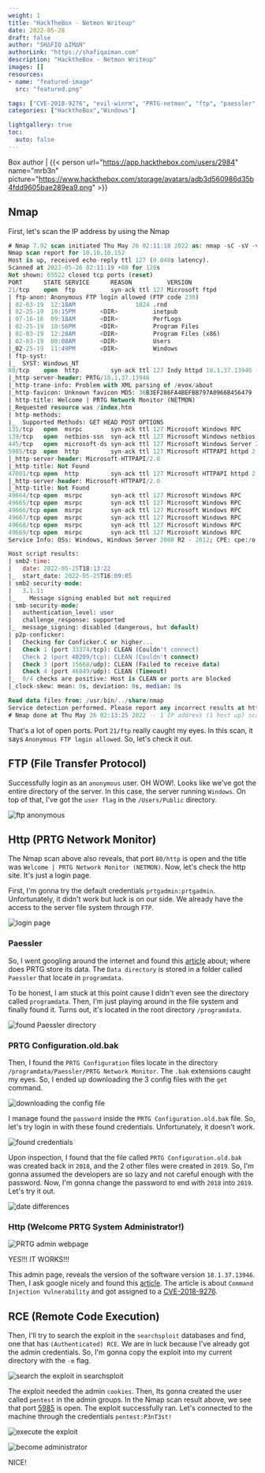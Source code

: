 ```yaml
---
weight: 1
title: "HackTheBox - Netmon Writeup"
date: 2022-05-28
draft: false
author: "SH∆FIQ ∆IM∆N"
authorLink: "https://shafiqaiman.com"
description: "HacktheBox - Netmon Writeup"
images: []
resources:
- name: "featured-image"
  src: "featured.png"

tags: ["CVE-2018-9276", "evil-winrm", "PRTG-netmon", "ftp", "paessler", "rce", "PRTG-netmon-default-creds"]
categories: ["HacktheBox","Windows"]

lightgallery: true
toc:
  auto: false
---
```


Box author | {{< person url="https://app.hackthebox.com/users/2984" name="mrb3n" picture="https://www.hackthebox.com/storage/avatars/adb3d560986d35b4fdd9605bae289ea9.png" >}}

<!--more-->

## Nmap
First, let's scan the IP address by using the Nmap

```sql
# Nmap 7.92 scan initiated Thu May 26 02:11:18 2022 as: nmap -sC -sV -vv -T4 -p- -oN nmap/netmon_all 10.10.10.152
Nmap scan report for 10.10.10.152
Host is up, received echo-reply ttl 127 (0.048s latency).
Scanned at 2022-05-26 02:11:19 +08 for 126s
Not shown: 65522 closed tcp ports (reset)
PORT      STATE SERVICE      REASON          VERSION
21/tcp    open  ftp          syn-ack ttl 127 Microsoft ftpd
| ftp-anon: Anonymous FTP login allowed (FTP code 230)
| 02-03-19  12:18AM                 1024 .rnd
| 02-25-19  10:15PM       <DIR>          inetpub
| 07-16-16  09:18AM       <DIR>          PerfLogs
| 02-25-19  10:56PM       <DIR>          Program Files
| 02-03-19  12:28AM       <DIR>          Program Files (x86)
| 02-03-19  08:08AM       <DIR>          Users
|_02-25-19  11:49PM       <DIR>          Windows
| ftp-syst: 
|_  SYST: Windows_NT
80/tcp    open  http         syn-ack ttl 127 Indy httpd 18.1.37.13946 (Paessler PRTG bandwidth monitor)
|_http-server-header: PRTG/18.1.37.13946
|_http-trane-info: Problem with XML parsing of /evox/about
|_http-favicon: Unknown favicon MD5: 36B3EF286FA4BEFBB797A0966B456479
| http-title: Welcome | PRTG Network Monitor (NETMON)
|_Requested resource was /index.htm
| http-methods: 
|_  Supported Methods: GET HEAD POST OPTIONS
135/tcp   open  msrpc        syn-ack ttl 127 Microsoft Windows RPC
139/tcp   open  netbios-ssn  syn-ack ttl 127 Microsoft Windows netbios-ssn
445/tcp   open  microsoft-ds syn-ack ttl 127 Microsoft Windows Server 2008 R2 - 2012 microsoft-ds
5985/tcp  open  http         syn-ack ttl 127 Microsoft HTTPAPI httpd 2.0 (SSDP/UPnP)
|_http-server-header: Microsoft-HTTPAPI/2.0
|_http-title: Not Found
47001/tcp open  http         syn-ack ttl 127 Microsoft HTTPAPI httpd 2.0 (SSDP/UPnP)
|_http-server-header: Microsoft-HTTPAPI/2.0
|_http-title: Not Found
49664/tcp open  msrpc        syn-ack ttl 127 Microsoft Windows RPC
49665/tcp open  msrpc        syn-ack ttl 127 Microsoft Windows RPC
49666/tcp open  msrpc        syn-ack ttl 127 Microsoft Windows RPC
49667/tcp open  msrpc        syn-ack ttl 127 Microsoft Windows RPC
49668/tcp open  msrpc        syn-ack ttl 127 Microsoft Windows RPC
49669/tcp open  msrpc        syn-ack ttl 127 Microsoft Windows RPC
Service Info: OSs: Windows, Windows Server 2008 R2 - 2012; CPE: cpe:/o:microsoft:windows

Host script results:
| smb2-time: 
|   date: 2022-05-25T18:13:22
|_  start_date: 2022-05-25T16:09:05
| smb2-security-mode: 
|   3.1.1: 
|_    Message signing enabled but not required
| smb-security-mode: 
|   authentication_level: user
|   challenge_response: supported
|_  message_signing: disabled (dangerous, but default)
| p2p-conficker: 
|   Checking for Conficker.C or higher...
|   Check 1 (port 33374/tcp): CLEAN (Couldn't connect)
|   Check 2 (port 40209/tcp): CLEAN (Couldn't connect)
|   Check 3 (port 15668/udp): CLEAN (Failed to receive data)
|   Check 4 (port 46849/udp): CLEAN (Timeout)
|_  0/4 checks are positive: Host is CLEAN or ports are blocked
|_clock-skew: mean: 0s, deviation: 0s, median: 0s

Read data files from: /usr/bin/../share/nmap
Service detection performed. Please report any incorrect results at https://nmap.org/submit/ .
# Nmap done at Thu May 26 02:13:25 2022 -- 1 IP address (1 host up) scanned in 127.45 seconds
```

That's a lot of open ports. Port `21/ftp` really caught my eyes. In this scan, it says `Anonymous FTP login allowed`. So, let's check it out.

## FTP (File Transfer Protocol)

Successfully login as an `anonymous` user. OH WOW!. Looks like we've got the entire directory of the server. In this case, the server running `Windows`. On top of that, I've got the `user flag` in the `/Users/Public` directory.

![ftp anonymous](ftp-anonymous-login.png "ftp anonymous")

## Http (PRTG Network Monitor)
The Nmap scan above also reveals, that port `80/http` is open and the title was `Welcome | PRTG Network Monitor (NETMON)`. Now, let's check the http site. It's just a login page. 

First, I'm gonna try the default credentials `prtgadmin:prtgadmin`.  Unfortunately, it didn't work but luck is on our side. We already have the access to the server file system through `FTP`.

![login page](PRTG-main-login-page.png "login page")

### Paessler
So, I went googling around the internet and found this [article](https://kb.paessler.com/en/topic/463-how-and-where-does-prtg-store-its-data) about; where does PRTG store its data. The `Data directory` is stored in a folder called `Paessler` that locate in `programdata`. 

To be honest, I am stuck at this point cause I didn't even see the directory called `programdata`. Then, I'm just playing around in the file system and finally found it. Turns out, it's located in the root directory `/programdata`.

![found Paessler directory](cd-into-programdata.png "found Paessler directory")

### PRTG Configuration.old.bak

Then, I found the `PRTG Configuration` files locate in the directory `/programdata/Paessler/PRTG Network Monitor`. The `.bak` extensions caught my eyes. So, I ended up downloading the 3 config files with the `get` command.

![downloading the config file](downloading-the-config-file.png "downloading the config file")

I manage found the `password` inside the `PRTG Configuration.old.bak` file. So, let's try login in with these found credentials. Unfortunately, it doesn't work. 

![found credentials](read-the-password-from-file.png "found credentials")

Upon inspection, I found that the file called `PRTG Configuration.old.bak` was created back in `2018`, and the 2 other files were created in `2019`. So, I'm gonna assumed the developers are so lazy and not careful enough with the password. Now, I'm gonna change the password to end with `2018` into `2019`. Let's try it out.

![date differences](2018-date.png "date differences")

### Http (Welcome PRTG System Administrator!)
![PRTG admin webpage](system-admin-main-page.png "PRTG admin webpage")

YES!!! IT WORKS!!!

This admin page, reveals the version of the software version `18.1.37.13946`. Then, I ask google nicely and found this [article](https://www.codewatch.org/blog/?p=453). The article is about `Command Injection Vulnerability` and got assigned to a [CVE-2018-9276](https://nvd.nist.gov/vuln/detail/CVE-2018-9276).

## RCE (Remote Code Execution)
Then, I'll try to search the exploit in the `searchsploit` databases and find, one that has `(Authenticated) RCE`. We are in luck because I've already got the admin credentials. So, I'm gonna copy the exploit into my current directory with the `-m` flag.

![search the exploit in searchsploit](mirror-the-exploit-into-current-directory.png "search the exploit in searchsploit")

The exploit needed the admin `cookies`. Then, Its gonna created the user called `pentest` in the admin groups. In the Nmap scan result above, we see that port [5985](https://www.speedguide.net/port.php?port=5985) is open. The exploit successfully ran. Let's connected to the machine through the credentials `pentest:P3nT3st!`

![execute the exploit](run-the-exploit.png "execute the exploit")

![become administrator](connect-using-user-with-admin-groups.png "become administrator")

NICE!
